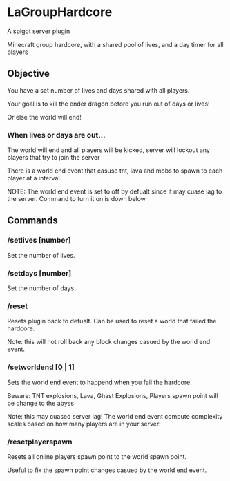 # LaGroupHardcore
A spigot server plugin

Minecraft group hardcore, with a shared pool of lives, and a day timer for all players 

## Objective
You have a set number of lives and days shared with all players.

Your goal is to kill the ender dragon before you run out of days or lives! 

Or else the world will end!

### When lives or days are out...

The world will end and all players will be kicked, server will lockout any players that try to join the server

There is a world end event that casuse tnt, lava and mobs to spawn to each player at a interval.

NOTE: The world end event is set to off by defualt since it may cuase lag to the server. Command to turn it on is down below


## Commands

### /setlives [number]

Set the number of lives.

### /setdays [number]

Set the number of days.

### /reset

Resets plugin back to defualt. Can be used to reset a world that failed the hardcore.

Note: this will not roll back any block changes casued by the world end event.
   
### /setworldend [0 | 1]

Sets the world end event to happend when you fail the hardcore.

Beware: TNT explosions, Lava, Ghast Explosions, Players spawn point will be change to the abyss

Note: this may cuased server lag! The world end event compute complexity scales based on how many players are in your server!

### /resetplayerspawn

Resets all online players spawn point to the world spawn point.

Useful to fix the spawn point changes casued by the world end event.


